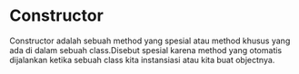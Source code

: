 # Constructor
Constructor adalah sebuah method yang spesial atau method khusus yang ada di dalam sebuah class.Disebut spesial karena method yang otomatis dijalankan ketika sebuah class kita instansiasi atau kita buat objectnya.
